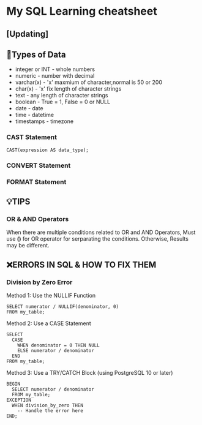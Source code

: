 # My SQL Learning cheatsheet
## [Updating]


## 💽Types of Data

- integer or INT - whole numbers
- numeric - number with decimal
- varchar(x) - 'x' maxmium of character,normal is 50 or 200
- char(x) - 'x' fix length of character strings
- text - any length of character strings
- boolean - True = 1, False = 0 or NULL
- date - date
- time - datetime
- timestamps - timezone

### CAST Statement

```
CAST(expression AS data_type);

```
### CONVERT Statement


### FORMAT Statement


## 💡TIPS

### **OR & AND Operators**

When there are multiple conditions related to OR and AND Operators, Must use **()** for OR operator for serparating the conditions. Otherwise, Results may be different.



## ❌ERRORS IN SQL & HOW TO FIX THEM

### **Division by Zero Error**
Method 1: Use the NULLIF Function
```
SELECT numerator / NULLIF(denominator, 0)
FROM my_table;
```
Method 2: Use a CASE Statement
```
SELECT
  CASE
    WHEN denominator = 0 THEN NULL
    ELSE numerator / denominator
  END
FROM my_table;
```
Method 3: Use a TRY/CATCH Block (using PostgreSQL 10 or later)
```
BEGIN
  SELECT numerator / denominator
  FROM my_table;
EXCEPTION
  WHEN division_by_zero THEN
    -- Handle the error here
END;
```
